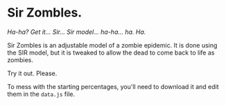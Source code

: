 # Sir Zombles.
*Ha-ha? Get it... Sir... Sir model... ha-ha... ha. Ha.*

Sir Zombles is an adjustable model of a zombie epidemic. It is done using the SIR model, but it is tweaked to allow the dead to come back to life as zombies.

Try it out. Please.

To mess with the starting percentages, you'll need to download it and edit them in the `data.js` file.
